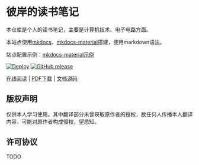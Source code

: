 # 彼岸的读书笔记

本仓库是个人的读书笔记，主要是计算机技术、电子电路方面。

本站点使用[mkdocs](https://www.mkdocs.org/)、[mkdocs-material](https://squidfunk.github.io/mkdocs-material/)搭建，使用markdown语法。

站点配置示例：[mkdocs-material示例](https://github.com/squidfunk/mkdocs-material)

[![Deploy](https://github.com/bi-an/learning_books/actions/workflows/ci.yml/badge.svg)](https://github.com/bi-an/learning_books/actions/workflows/ci.yml)
[![GitHub release](https://img.shields.io/github/release/bi-an/learning_books.svg)](https://github.com/bi-an/learning_books/releases)


[在线阅读](https://bi-an.github.io/learning_books/) | 
[PDF下载](https://bi-an.github.io/learning_books/learning_books.pdf) |
[文档源码](https://github.com/bi-an/learning_books)

## 版权声明

仅供本人学习使用。其中翻译部分未曾获取原作者的授权，故任何人传播本人翻译内容，可能对原作者构成侵权，望悉知。

## 许可协议

TODO
